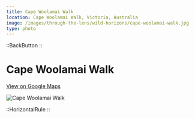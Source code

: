 ```yaml
---
title: Cape Woolamai Walk
location: Cape Woolamai Walk, Victoria, Australia
image: /images/through-the-lens/wild-horizons/cape-woolamai-walk.jpg
type: photo
---
```


::BackButton
::

# Cape Woolamai Walk

<a href="https://www.google.com/maps/search/?api=1&query=Cape+Woolamai+Walk,+Victoria,+Australia" target="_blank" rel="noopener noreferrer">View on Google Maps</a>

![Cape Woolamai Walk](/images/through-the-lens/wild-horizons/cape-woolamai-walk.jpg)

<div class="mb-8"></div>

::HorizontalRule
::
